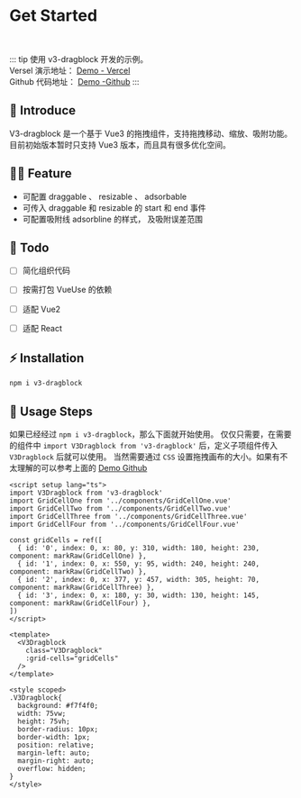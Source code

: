 <!-- 
<script setup>
import 'uno.css'
import V3DragblockDemo from './demo.vue'
</script> -->

# Get Started

<br> 
<!-- <V3DragblockDemo /> -->

::: tip
使用 v3-dragblock 开发的示例。   
Versel 演示地址： [Demo - Vercel](https://v3-drag.vercel.app/)  
Github 代码地址： [Demo -Github](https://github.com/pinky-pig/what-is-drag-resize-attached-card)
:::

## 🎉 Introduce

V3-dragblock 是一个基于 Vue3 的拖拽组件，支持拖拽移动、缩放、吸附功能。目前初始版本暂时只支持 Vue3 版本，而且具有很多优化空间。

## 🏄‍♂️ Feature

- 可配置 draggable 、 resizable 、 adsorbable
- 可传入 draggable 和 resizable 的 start 和 end 事件
- 可配置吸附线 adsorbline 的样式， 及吸附误差范围


## 👊 Todo

- [ ] 简化组织代码
- [ ] 按需打包 VueUse 的依赖
- [ ] 适配 Vue2 
- [ ] 适配 React 


## ⚡ Installation

```bash
npm i v3-dragblock
```

## 🍄 Usage Steps

如果已经经过 `npm i v3-dragblock`，那么下面就开始使用。
仅仅只需要，在需要的组件中 `import V3Dragblock from 'v3-dragblock'` 后，定义子项组件传入 `V3Dragblock` 后就可以使用。
当然需要通过 `CSS` 设置拖拽画布的大小。如果有不太理解的可以参考上面的 [Demo Github](https://github.com/pinky-pig/what-is-drag-resize-attached-card)


```vue
<script setup lang="ts">
import V3Dragblock from 'v3-dragblock'
import GridCellOne from '../components/GridCellOne.vue'
import GridCellTwo from '../components/GridCellTwo.vue'
import GridCellThree from '../components/GridCellThree.vue'
import GridCellFour from '../components/GridCellFour.vue'

const gridCells = ref([
  { id: '0', index: 0, x: 80, y: 310, width: 180, height: 230, component: markRaw(GridCellOne) },
  { id: '1', index: 0, x: 550, y: 95, width: 240, height: 240, component: markRaw(GridCellTwo) },
  { id: '2', index: 0, x: 377, y: 457, width: 305, height: 70, component: markRaw(GridCellThree) },
  { id: '3', index: 0, x: 180, y: 30, width: 130, height: 145, component: markRaw(GridCellFour) },
])
</script>

<template>
  <V3Dragblock
    class="V3Dragblock"
    :grid-cells="gridCells"
  />
</template>

<style scoped>
.V3Dragblock{
  background: #f7f4f0;
  width: 75vw;
  height: 75vh;
  border-radius: 10px;
  border-width: 1px;
  position: relative;
  margin-left: auto;
  margin-right: auto;
  overflow: hidden;
}
</style>
```
